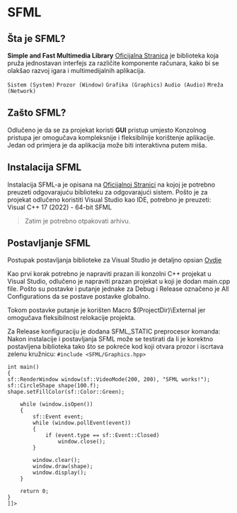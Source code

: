 # SFML

## Šta je SFML?

**Simple and Fast Multimedia Library**  [Oficijalna Stranica](https://www.sfml-dev.org/)
je biblioteka koja pruža jednostavan interfejs za različite komponente računara, kako bi se olakšao razvoj 
igara i multimedijalnih aplikacija. 



<procedure title="Sastoji se od pet modula:" id="">
    <step><code>Sistem (System)</code></step>
    <step><code>Prozor (Window)</code></step>
    <step><code>Grafika (Graphics)</code></step>
    <step><code>Audio (Audio)</code></step>
    <step><code>Mreža (Network)</code></step>
</procedure>



## Zašto SFML?

Odlučeno je da se za projekat koristi **GUI** pristup umjesto Konzolnog pristupa jer omogučava kompleksnije i 
fleksibilnije korištenje aplikacije. Jedan od primjera je da aplikacija može biti interaktivna putem miša.

## Instalacija SFML
Instalacija SFML-a je opisana na [Oficijalnoj Stranici](https://www.sfml-dev.org/download/sfml/2.6.1/)
na kojoj je potrebno preuzeti odgovarajuću biblioteku za odgovarajući sistem. 
Pošto je za projekat odlučeno koristiti Visual Studio kao IDE, potrebno je preuzeti:
<shortcut>Visual C++ 17 (2022) - 64-bit SFML</shortcut>

> Zatim je potrebno otpakovati arhivu.


## Postavljanje SFML
Postupak postavljanja biblioteke za Visual Studio je detaljno opsian [Ovdje](https://www.sfml-dev.org/tutorials/2.6/start-vc.php)


<procedure title="Procedura Postavljanja" id="procedura_postavljanja">
    <step>Kao prvi korak potrebno je napraviti prazan ili konzolni C++ projekat u Visual Studio, 
odlučeno je napraviti prazan projekat u koji je dodan <shortcut>main.cpp</shortcut> file.</step>
    <step>Pošto su postavke i putanje jednake za <shortcut>Debug</shortcut> i <shortcut>Release</shortcut> označeno je <shortcut>All Configurations</shortcut> da se postave postavke globalno.</step>
    <step>
    <note>
    <p>
        Tokom postavke putanje je korišten Macro <shortcut>$(ProjectDir)\External</shortcut> jer omogučava fleksibilnost relokacije projekta.
    </p>
</note>
</step>
    <step>Za Release konfiguraciju je dodana <shortcut>SFML_STATIC</shortcut> preprocesor komanda:</step>
    <step>
        Nakon instalacije i postavljanja SFML može se testirati da li je korektno postavljena biblioteka tako što se pokreće kod koji otvara prozor i iscrtava zelenu kružnicu:

<code-block lang="c++">
    <![CDATA[

    #include <SFML/Graphics.hpp>

    int main()
    {
    sf::RenderWindow window(sf::VideoMode(200, 200), "SFML works!");
    sf::CircleShape shape(100.f);
    shape.setFillColor(sf::Color::Green);
    
        while (window.isOpen())
        {
            sf::Event event;
            while (window.pollEvent(event))
            {
                if (event.type == sf::Event::Closed)
                    window.close();
            }
    
            window.clear();
            window.draw(shape);
            window.display();
        }
    
        return 0;
    }
    ]]>
</code-block>

</step>
</procedure>